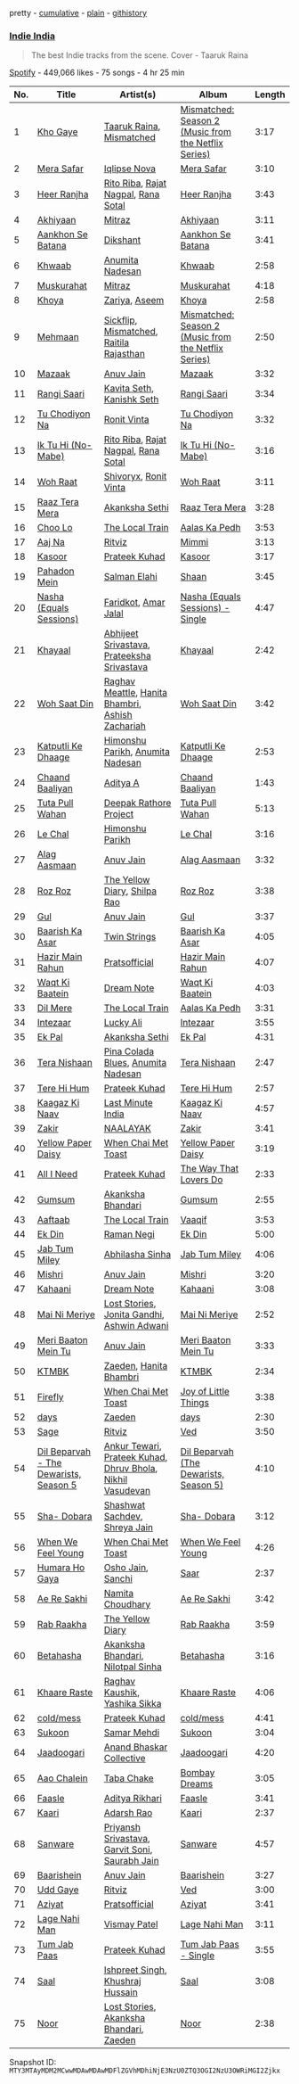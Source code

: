 pretty - [cumulative](/playlists/cumulative/37i9dQZF1DX5q67ZpWyRrZ.md) - [plain](/playlists/plain/37i9dQZF1DX5q67ZpWyRrZ) - [githistory](https://github.githistory.xyz/mackorone/spotify-playlist-archive/blob/main/playlists/plain/37i9dQZF1DX5q67ZpWyRrZ)

### [Indie India ](https://open.spotify.com/playlist/37i9dQZF1DX5q67ZpWyRrZ)

> The best Indie tracks from the scene\. Cover \- Taaruk Raina

[Spotify](https://open.spotify.com/user/spotify) - 449,066 likes - 75 songs - 4 hr 25 min

| No. | Title | Artist(s) | Album | Length |
|---|---|---|---|---|
| 1 | [Kho Gaye](https://open.spotify.com/track/2QophXhN2Ls2URfoPmiviC) | [Taaruk Raina](https://open.spotify.com/artist/1FWl7I9wJpb7Bhhutef4Xe), [Mismatched](https://open.spotify.com/artist/3TR3Ehl4idJ38cJo2K3PlF) | [Mismatched: Season 2 \(Music from the Netflix Series\)](https://open.spotify.com/album/0bPV8j4jfsKeoW5P3YQInX) | 3:17 |
| 2 | [Mera Safar](https://open.spotify.com/track/2AB7fsbG0eZJjDGile69CQ) | [Iqlipse Nova](https://open.spotify.com/artist/5tVEtYVMATyQ6OVOetuZlk) | [Mera Safar](https://open.spotify.com/album/5MaDDfFcO8Eao37Crt324Q) | 3:10 |
| 3 | [Heer Ranjha](https://open.spotify.com/track/3wwLWFRLiReDf5AqgmAJwT) | [Rito Riba](https://open.spotify.com/artist/63QHbwCDdJ50C72D4ojeo1), [Rajat Nagpal](https://open.spotify.com/artist/4yxICw7joYAxRI2sTRldLB), [Rana Sotal](https://open.spotify.com/artist/0AS5y6FY1c4JRl0oWAYu2y) | [Heer Ranjha](https://open.spotify.com/album/5jZOJxJvZj63YKrPEWPy63) | 3:43 |
| 4 | [Akhiyaan](https://open.spotify.com/track/2l3dFxtoSMgMQVyRIUHjpz) | [Mitraz](https://open.spotify.com/artist/3iGhlvzpXc0UHBQ7klAItX) | [Akhiyaan](https://open.spotify.com/album/4MBCBnMZyFFv8Ch9elmLsL) | 3:11 |
| 5 | [Aankhon Se Batana](https://open.spotify.com/track/1ZiReD9pPTttQWwSoYqdyH) | [Dikshant](https://open.spotify.com/artist/0kTAB5SUakX286t6K7J3QR) | [Aankhon Se Batana](https://open.spotify.com/album/57FSK7an8LmvStMZviJ8Ws) | 3:41 |
| 6 | [Khwaab](https://open.spotify.com/track/0iEdt7cayQ2XbicDeWFztj) | [Anumita Nadesan](https://open.spotify.com/artist/1nmKYy6efdYl8sIcT0gCLJ) | [Khwaab](https://open.spotify.com/album/2kNkewZHbS6gbDlDoIqFy4) | 2:58 |
| 7 | [Muskurahat](https://open.spotify.com/track/6oURWs2pULRYC9JAhLEaw8) | [Mitraz](https://open.spotify.com/artist/3iGhlvzpXc0UHBQ7klAItX) | [Muskurahat](https://open.spotify.com/album/57G6FAPEMtXBDKEcsatBa1) | 4:18 |
| 8 | [Khoya](https://open.spotify.com/track/0P4AQdNDgEdi7J8mpgY8Jx) | [Zariya](https://open.spotify.com/artist/1f7a91vYZcvnBsTRvxFff1), [Aseem](https://open.spotify.com/artist/2Z5Fwohe32YFEjPpuiSAo1) | [Khoya](https://open.spotify.com/album/2AjolCCtmTdfRkQsvl4TeA) | 2:58 |
| 9 | [Mehmaan](https://open.spotify.com/track/3s5Rz3KFms39ZrFDw2jt4r) | [Sickflip](https://open.spotify.com/artist/4a5cFa2gISG9QtjELLgYcZ), [Mismatched](https://open.spotify.com/artist/3TR3Ehl4idJ38cJo2K3PlF), [Raitila Rajasthan](https://open.spotify.com/artist/03CXCirzmzFLNwU4frezp7) | [Mismatched: Season 2 \(Music from the Netflix Series\)](https://open.spotify.com/album/0bPV8j4jfsKeoW5P3YQInX) | 2:50 |
| 10 | [Mazaak](https://open.spotify.com/track/6BvRzfqi3sMAoQYnRpMVL0) | [Anuv Jain](https://open.spotify.com/artist/4gdMJYnopf2nEUcanAwstx) | [Mazaak](https://open.spotify.com/album/4Z5Z0qWzKvTgv7XRnodjNU) | 3:32 |
| 11 | [Rangi Saari](https://open.spotify.com/track/3F2BSn4ayglzMwquBRHZq6) | [Kavita Seth](https://open.spotify.com/artist/3nQ125TJobosBH446Dsvvv), [Kanishk Seth](https://open.spotify.com/artist/4hGFNXuWut4b2sfJCJJNEo) | [Rangi Saari](https://open.spotify.com/album/47Pfns3lteJ9cVpmRhA7gK) | 3:34 |
| 12 | [Tu Chodiyon Na](https://open.spotify.com/track/4trQhzRfEN0z5htXvjc5zA) | [Ronit Vinta](https://open.spotify.com/artist/0FHOJryrpHtkKAZMKULXXn) | [Tu Chodiyon Na](https://open.spotify.com/album/1DdgnxCTXd5ggIFAy3TtHe) | 3:32 |
| 13 | [Ik Tu Hi \(No\-Mabe\)](https://open.spotify.com/track/7JJ9Q8QKrfauJWlZiol1Uf) | [Rito Riba](https://open.spotify.com/artist/63QHbwCDdJ50C72D4ojeo1), [Rajat Nagpal](https://open.spotify.com/artist/4yxICw7joYAxRI2sTRldLB), [Rana Sotal](https://open.spotify.com/artist/0AS5y6FY1c4JRl0oWAYu2y) | [Ik Tu Hi \(No\-Mabe\)](https://open.spotify.com/album/4Nsj6qnnZXRs8YajlO6PGi) | 3:16 |
| 14 | [Woh Raat](https://open.spotify.com/track/52lObaMpTZyYt2aACIkBmC) | [Shivoryx](https://open.spotify.com/artist/0frlLIs2UWXeTwqwH92Apo), [Ronit Vinta](https://open.spotify.com/artist/0FHOJryrpHtkKAZMKULXXn) | [Woh Raat](https://open.spotify.com/album/2AlOGPocqaVUeKlAe7pdAX) | 3:11 |
| 15 | [Raaz Tera Mera](https://open.spotify.com/track/4hGHgXcTOD8BzJKMz062ZN) | [Akanksha Sethi](https://open.spotify.com/artist/70gqhziA790XfoUL5FWD16) | [Raaz Tera Mera](https://open.spotify.com/album/600DUfcwqsdjfnTK15RogK) | 3:28 |
| 16 | [Choo Lo](https://open.spotify.com/track/2qgXrzJsry4KgYoJCpuaul) | [The Local Train](https://open.spotify.com/artist/7b6Ui7JVaBDEfZB9k6nHL0) | [Aalas Ka Pedh](https://open.spotify.com/album/4U2xdJPJfGo2HofVpSynwO) | 3:53 |
| 17 | [Aaj Na](https://open.spotify.com/track/322TxW77VZdX9gHynK5Xue) | [Ritviz](https://open.spotify.com/artist/72beYOeW2sb2yfcS4JsRvb) | [Mimmi](https://open.spotify.com/album/1AproDt63gOfSf7AhNzlmG) | 3:13 |
| 18 | [Kasoor](https://open.spotify.com/track/08kTa3SL9sV6Iy8KLKtGql) | [Prateek Kuhad](https://open.spotify.com/artist/0tC995Rfn9k2l7nqgCZsV7) | [Kasoor](https://open.spotify.com/album/7rHLltVNJFnZyNIas91XbT) | 3:17 |
| 19 | [Pahadon Mein](https://open.spotify.com/track/1EuQFujqMzy76oZZ7R2xNO) | [Salman Elahi](https://open.spotify.com/artist/60X8hzDUpAbID7G8cU2FPT) | [Shaan](https://open.spotify.com/album/6tySE1kobA9LnKvCs9Sb0W) | 3:45 |
| 20 | [Nasha \(Equals Sessions\)](https://open.spotify.com/track/1rDjwexewf4hrdZT7SRNsH) | [Faridkot](https://open.spotify.com/artist/6JUEjbhKiAZFmMRrudNHgL), [Amar Jalal](https://open.spotify.com/artist/2zZ39d8KJqwu7TkF4dEh03) | [Nasha \(Equals Sessions\) \- Single](https://open.spotify.com/album/0DCY52sgebqixheOPwwasZ) | 4:47 |
| 21 | [Khayaal](https://open.spotify.com/track/18qN1yxa4SVwmykQq1Icrl) | [Abhijeet Srivastava](https://open.spotify.com/artist/4FJhE5ToBQGzOGf0D5Xd1C), [Prateeksha Srivastava](https://open.spotify.com/artist/6Tt4bucXZfk6Vasj3fSaCT) | [Khayaal](https://open.spotify.com/album/4EArcY1dBXz075hMxNgRUN) | 2:42 |
| 22 | [Woh Saat Din](https://open.spotify.com/track/68kyeHa4UBlqTkwoy9tBHV) | [Raghav Meattle](https://open.spotify.com/artist/7lTlD9L3QhfOH13Z0n1ibN), [Hanita Bhambri](https://open.spotify.com/artist/3Y5nIabMJLTsWgW6Jqdn7n), [Ashish Zachariah](https://open.spotify.com/artist/51xtFCX1WhS6mMni1EVMGT) | [Woh Saat Din](https://open.spotify.com/album/7e6uxfTigMqsc6SmP8ruUa) | 3:42 |
| 23 | [Katputli Ke Dhaage](https://open.spotify.com/track/520NVZmA0cXVRrUUg0hOsc) | [Himonshu Parikh](https://open.spotify.com/artist/0AHysaqWv1LHwqk5P5lTMX), [Anumita Nadesan](https://open.spotify.com/artist/1nmKYy6efdYl8sIcT0gCLJ) | [Katputli Ke Dhaage](https://open.spotify.com/album/6C4fAoH6g6MAfWjjaeUaWP) | 2:53 |
| 24 | [Chaand Baaliyan](https://open.spotify.com/track/0snQrp1VaY5Pj1YIHRJpRJ) | [Aditya A](https://open.spotify.com/artist/4wwYGgSpeBtvk5WX6HBqzw) | [Chaand Baaliyan](https://open.spotify.com/album/6AJaDEafyyyWWXHZQtcFGe) | 1:43 |
| 25 | [Tuta Pull Wahan](https://open.spotify.com/track/7EYEswNmA0XjzwUitONgzK) | [Deepak Rathore Project](https://open.spotify.com/artist/1VFIeAFbzMVHmvGQtfE6OI) | [Tuta Pull Wahan](https://open.spotify.com/album/00BfVMr2A2C6V1fScLpMTI) | 5:13 |
| 26 | [Le Chal](https://open.spotify.com/track/7dNQpEI1bOetj5XZqpKU5M) | [Himonshu Parikh](https://open.spotify.com/artist/0AHysaqWv1LHwqk5P5lTMX) | [Le Chal](https://open.spotify.com/album/3eQWv1miydlthQgTOsgCwn) | 3:16 |
| 27 | [Alag Aasmaan](https://open.spotify.com/track/74kCarkFBzXYXNkkYJIsG0) | [Anuv Jain](https://open.spotify.com/artist/4gdMJYnopf2nEUcanAwstx) | [Alag Aasmaan](https://open.spotify.com/album/2WSMj9vMUGTwAMq0fo1vXi) | 3:32 |
| 28 | [Roz Roz](https://open.spotify.com/track/6E6BCsQHXDAdXsrL7zV71N) | [The Yellow Diary](https://open.spotify.com/artist/6xlrAAgxcRlgCXnbg2hcFc), [Shilpa Rao](https://open.spotify.com/artist/19LIHDDSHBD5NyYHI3gpzB) | [Roz Roz](https://open.spotify.com/album/1XRn1HkOk0Nc3fLKcfkNu2) | 3:38 |
| 29 | [Gul](https://open.spotify.com/track/0NLkVxf0PyxsXBG3EuZcJf) | [Anuv Jain](https://open.spotify.com/artist/4gdMJYnopf2nEUcanAwstx) | [Gul](https://open.spotify.com/album/0aD1s9SFgIIZG95AzVhLC7) | 3:37 |
| 30 | [Baarish Ka Asar](https://open.spotify.com/track/6J4oLY2GEwOsUgEd50IpKy) | [Twin Strings](https://open.spotify.com/artist/0cPN6x5LmDIZjp6gFmAkqw) | [Baarish Ka Asar](https://open.spotify.com/album/6ZqPFOO9erbfD7BHpNn2Jj) | 4:05 |
| 31 | [Hazir Main Rahun](https://open.spotify.com/track/10JqzOpxi2zL4RcuvwBRtW) | [Pratsofficial](https://open.spotify.com/artist/29ggvWc5EMcSk5RLQ5aXHr) | [Hazir Main Rahun](https://open.spotify.com/album/3JcvdHatu4INAgwuSAPnCr) | 4:07 |
| 32 | [Waqt Ki Baatein](https://open.spotify.com/track/0cJTjTH3XVTTJh8F4Uq1db) | [Dream Note](https://open.spotify.com/artist/4o0mCeiUIVdknPUMhpO0bd) | [Waqt Ki Baatein](https://open.spotify.com/album/35pKiC2zx1UzIgZgN48ZkO) | 4:03 |
| 33 | [Dil Mere](https://open.spotify.com/track/6ZmtxXUXRVjxOhugKkmerC) | [The Local Train](https://open.spotify.com/artist/7b6Ui7JVaBDEfZB9k6nHL0) | [Aalas Ka Pedh](https://open.spotify.com/album/4U2xdJPJfGo2HofVpSynwO) | 3:31 |
| 34 | [Intezaar](https://open.spotify.com/track/6AlW2ZNQlzIKReQ1CS8J9r) | [Lucky Ali](https://open.spotify.com/artist/2L16nDKTxhFGaDriR2AHTB) | [Intezaar](https://open.spotify.com/album/6Z4DXqYqQJc6XLzvPaSynt) | 3:55 |
| 35 | [Ek Pal](https://open.spotify.com/track/4YmuwxEfzF5bXTuwg3sYbE) | [Akanksha Sethi](https://open.spotify.com/artist/70gqhziA790XfoUL5FWD16) | [Ek Pal](https://open.spotify.com/album/1NU5fBhBK0zR6Ei6FGw8Dl) | 4:31 |
| 36 | [Tera Nishaan](https://open.spotify.com/track/23gBGYYQcA8ivnVDj2eZxD) | [Pina Colada Blues](https://open.spotify.com/artist/1pSV6wx1cZQB3l7c2wY3mE), [Anumita Nadesan](https://open.spotify.com/artist/1nmKYy6efdYl8sIcT0gCLJ) | [Tera Nishaan](https://open.spotify.com/album/1FsGhpy3Br29xgbS1PJB4I) | 2:47 |
| 37 | [Tere Hi Hum](https://open.spotify.com/track/1TkyDEdjiUuYhoMkxdZCiO) | [Prateek Kuhad](https://open.spotify.com/artist/0tC995Rfn9k2l7nqgCZsV7) | [Tere Hi Hum](https://open.spotify.com/album/4xOZZmHAlau3WBiH4OPpKD) | 2:57 |
| 38 | [Kaagaz Ki Naav](https://open.spotify.com/track/0VsdGpccIWa7h8sYZmaO0G) | [Last Minute India](https://open.spotify.com/artist/6yi4BexeHDzQeuiDzXqTcg) | [Kaagaz Ki Naav](https://open.spotify.com/album/6T7enWmASSVnmlkK7UurGu) | 4:57 |
| 39 | [Zakir](https://open.spotify.com/track/6RtnuC14DOUrvpRgS6WMQX) | [NAALAYAK](https://open.spotify.com/artist/6BWd8VpOoODhMOPks4sI6R) | [Zakir](https://open.spotify.com/album/2EsxYdY99R9jF31YveCUZN) | 3:41 |
| 40 | [Yellow Paper Daisy](https://open.spotify.com/track/5aQe0faFOjeskrHwpleXLJ) | [When Chai Met Toast](https://open.spotify.com/artist/04hYGGSjYtLekuuJXEGrIl) | [Yellow Paper Daisy](https://open.spotify.com/album/13ATYLc7i4HuNbQrAEawOH) | 3:19 |
| 41 | [All I Need](https://open.spotify.com/track/47hXMyQDGW8sA1NGqmFL7h) | [Prateek Kuhad](https://open.spotify.com/artist/0tC995Rfn9k2l7nqgCZsV7) | [The Way That Lovers Do](https://open.spotify.com/album/4WLh56ZjwINYBNhaxLvEhA) | 2:33 |
| 42 | [Gumsum](https://open.spotify.com/track/5on36dq2B35S2RRGvNQCRo) | [Akanksha Bhandari](https://open.spotify.com/artist/2U5K35Kwj0LqkfG3ENnnSL) | [Gumsum](https://open.spotify.com/album/21daR74kGnsJmxjfvKIE2r) | 2:55 |
| 43 | [Aaftaab](https://open.spotify.com/track/4LtSTc3xANVhYeeN69nscM) | [The Local Train](https://open.spotify.com/artist/7b6Ui7JVaBDEfZB9k6nHL0) | [Vaaqif](https://open.spotify.com/album/7ouN1RiK4NRenRCnrGkA1Z) | 3:53 |
| 44 | [Ek Din](https://open.spotify.com/track/6hFeEa1XPaw2bbHi8eFt4x) | [Raman Negi](https://open.spotify.com/artist/1ZsF8DeNQav5xvu4X5KsYB) | [Ek Din](https://open.spotify.com/album/61VF8aptPP2fs4Idcakhr1) | 5:00 |
| 45 | [Jab Tum Miley](https://open.spotify.com/track/1JelKGBph8gon106Wqjwu2) | [Abhilasha Sinha](https://open.spotify.com/artist/3FJ13syehmla1ybPZYHYHW) | [Jab Tum Miley](https://open.spotify.com/album/5cp5qCU35snnBanBl5khvN) | 4:06 |
| 46 | [Mishri](https://open.spotify.com/track/1xtkLqZcGPQZP9549WlmfH) | [Anuv Jain](https://open.spotify.com/artist/4gdMJYnopf2nEUcanAwstx) | [Mishri](https://open.spotify.com/album/0xAwBbCJPemAmPVOIe5UXw) | 3:20 |
| 47 | [Kahaani](https://open.spotify.com/track/0lbe1bIqb5rR1czdQP6fTK) | [Dream Note](https://open.spotify.com/artist/4o0mCeiUIVdknPUMhpO0bd) | [Kahaani](https://open.spotify.com/album/1MnbaNHLBduuqDZwU0uWTU) | 3:08 |
| 48 | [Mai Ni Meriye](https://open.spotify.com/track/0zFcYzwaLbJAhg7bvSVavv) | [Lost Stories](https://open.spotify.com/artist/4RCALXqxv2udxtuLatKPSi), [Jonita Gandhi](https://open.spotify.com/artist/00sCATpEvwH48ays7PlQFU), [Ashwin Adwani](https://open.spotify.com/artist/5kiwICyQNDmCtwOPLvgY04) | [Mai Ni Meriye](https://open.spotify.com/album/0ihCuXL4ZcE0FKqRwyithU) | 2:52 |
| 49 | [Meri Baaton Mein Tu](https://open.spotify.com/track/5nTbPFqLKmQdIg1SD8KgG4) | [Anuv Jain](https://open.spotify.com/artist/4gdMJYnopf2nEUcanAwstx) | [Meri Baaton Mein Tu](https://open.spotify.com/album/4L79tNWi1gfRrbuzW0Vwfn) | 3:33 |
| 50 | [KTMBK](https://open.spotify.com/track/1XmoGNf6OVs6N251UejkbN) | [Zaeden](https://open.spotify.com/artist/5lMNphVhMLvhFmTWiKiLA2), [Hanita Bhambri](https://open.spotify.com/artist/3Y5nIabMJLTsWgW6Jqdn7n) | [KTMBK](https://open.spotify.com/album/2KH6uB4BxcBqcBfZ5Rh7Pr) | 2:34 |
| 51 | [Firefly](https://open.spotify.com/track/3TaoFBplKZB4AclYV2cDwT) | [When Chai Met Toast](https://open.spotify.com/artist/04hYGGSjYtLekuuJXEGrIl) | [Joy of Little Things](https://open.spotify.com/album/0xCqFIlyDXXxganfCHM8yV) | 3:38 |
| 52 | [days](https://open.spotify.com/track/7xxk2elVJN3IjhbV3T8Shz) | [Zaeden](https://open.spotify.com/artist/5lMNphVhMLvhFmTWiKiLA2) | [days](https://open.spotify.com/album/0CFZJ9jU1NkaV14kEqrFvF) | 2:30 |
| 53 | [Sage](https://open.spotify.com/track/43mHckutQvJr49nT0UvRxy) | [Ritviz](https://open.spotify.com/artist/72beYOeW2sb2yfcS4JsRvb) | [Ved](https://open.spotify.com/album/7LPx9F9ZQWWvQlKgIQi1OZ) | 3:50 |
| 54 | [Dil Beparvah \- The Dewarists, Season 5](https://open.spotify.com/track/4kXkT9HF9ZfDjuv3LIKcwJ) | [Ankur Tewari](https://open.spotify.com/artist/1ciT67XXpG2HOVsLQjKdv6), [Prateek Kuhad](https://open.spotify.com/artist/0tC995Rfn9k2l7nqgCZsV7), [Dhruv Bhola](https://open.spotify.com/artist/4b0Zi3RZUUv8QdkBkMhc8x), [Nikhil Vasudevan](https://open.spotify.com/artist/3hprnpHtvBrFI09rVHkjZZ) | [Dil Beparvah \(The Dewarists, Season 5\)](https://open.spotify.com/album/03CDp0VEvqgFEXoo8gXNru) | 4:10 |
| 55 | [Sha\- Dobara](https://open.spotify.com/track/2ygS9eInDfG5prFbeeiEYC) | [Shashwat Sachdev](https://open.spotify.com/artist/465OXuCU8YZNmVG1leLwQ9), [Shreya Jain](https://open.spotify.com/artist/4kf4NJ3U6oSZ423DycBpMD) | [Sha\- Dobara](https://open.spotify.com/album/3swccYkoyOPBv0fPMbf6I1) | 3:12 |
| 56 | [When We Feel Young](https://open.spotify.com/track/5GJPqaqlCSN19ReZ3Hmue4) | [When Chai Met Toast](https://open.spotify.com/artist/04hYGGSjYtLekuuJXEGrIl) | [When We Feel Young](https://open.spotify.com/album/3rvRY86fVViOvc7ry7IZWq) | 4:26 |
| 57 | [Humara Ho Gaya](https://open.spotify.com/track/7qMCYAkTTbFOw1hUXvAAje) | [Osho Jain](https://open.spotify.com/artist/41Sw7HsskHGbJOJXhLUTEK), [Sanchi](https://open.spotify.com/artist/6QxNIpuAHE6MqRUCHJdLt0) | [Saar](https://open.spotify.com/album/2leNjXvtxbHDUFiltWZtbQ) | 2:37 |
| 58 | [Ae Re Sakhi](https://open.spotify.com/track/7h5jBU18CqXNhDUKRr6y7h) | [Namita Choudhary](https://open.spotify.com/artist/3OzUySgSF8QxZScB0RxDCB) | [Ae Re Sakhi](https://open.spotify.com/album/29kxXKLyYDcl0vJvnSLvcI) | 3:42 |
| 59 | [Rab Raakha](https://open.spotify.com/track/6cmPjiylmkjv2wiBCx2AHz) | [The Yellow Diary](https://open.spotify.com/artist/6xlrAAgxcRlgCXnbg2hcFc) | [Rab Raakha](https://open.spotify.com/album/7waXLin5hX3LJ6bxrCHxZf) | 3:59 |
| 60 | [Betahasha](https://open.spotify.com/track/7D5x7oRRK279Tx3SzJ95it) | [Akanksha Bhandari](https://open.spotify.com/artist/2U5K35Kwj0LqkfG3ENnnSL), [Nilotpal Sinha](https://open.spotify.com/artist/5JJJXKgD03icW3z2dkjTTV) | [Betahasha](https://open.spotify.com/album/56DhJ2JIMfgT8mEI5VczxT) | 3:16 |
| 61 | [Khaare Raste](https://open.spotify.com/track/54jXWKDWh2IAFnuYcYEwb3) | [Raghav Kaushik](https://open.spotify.com/artist/2NSBUoP14iO3vxm14Slc5H), [Yashika Sikka](https://open.spotify.com/artist/0lve5IC1Fy0kxyzy8deBih) | [Khaare Raste](https://open.spotify.com/album/0UbMs14msg4N7BBzwWh1il) | 4:06 |
| 62 | [cold/mess](https://open.spotify.com/track/7uhINGViZPygI2AljxO8KN) | [Prateek Kuhad](https://open.spotify.com/artist/0tC995Rfn9k2l7nqgCZsV7) | [cold/mess](https://open.spotify.com/album/6FzicG6wlKHogiRaGAbvBK) | 4:41 |
| 63 | [Sukoon](https://open.spotify.com/track/3DwDpL9QpO5gqPFuHZXUx9) | [Samar Mehdi](https://open.spotify.com/artist/0kn5e77RPjL0jdsLYcN4rN) | [Sukoon](https://open.spotify.com/album/1b43QbuhfXPgBGU6lDxn0I) | 3:04 |
| 64 | [Jaadoogari](https://open.spotify.com/track/0HDm8hVrpUDAXLmvortmoy) | [Anand Bhaskar Collective](https://open.spotify.com/artist/45m11y8OUyx5EgHiKvEC3c) | [Jaadoogari](https://open.spotify.com/album/7xH1diJuXLqpv10oc2skWV) | 4:20 |
| 65 | [Aao Chalein](https://open.spotify.com/track/0wNf3Yk11625KJ6mDkEjzu) | [Taba Chake](https://open.spotify.com/artist/6AnOY77z51J14nEUVsFKTy) | [Bombay Dreams](https://open.spotify.com/album/2VA8qF2mFzvMiFcHquVOEj) | 3:05 |
| 66 | [Faasle](https://open.spotify.com/track/0s76ExpXyMGVBlKLUr683e) | [Aditya Rikhari](https://open.spotify.com/artist/3ozYqVCLohfpXIhalkhM8D) | [Faasle](https://open.spotify.com/album/2xfAmgKBQroCYbDnl18me3) | 3:41 |
| 67 | [Kaari](https://open.spotify.com/track/6J5ymVSQlrmZ2Y48GYLaoK) | [Adarsh Rao](https://open.spotify.com/artist/6RaFiPHsbMRHJ4u4UWf6II) | [Kaari](https://open.spotify.com/album/2rxawqueJ4wDhh0WDNSO8j) | 2:37 |
| 68 | [Sanware](https://open.spotify.com/track/4qBHgJWDMuWhgWwp2FFz7z) | [Priyansh Srivastava](https://open.spotify.com/artist/1mmWHJzVXCNSQBlbeAMKFU), [Garvit Soni](https://open.spotify.com/artist/4MCoxHC5rvQP0I7o63RXSH), [Saurabh Jain](https://open.spotify.com/artist/20YBMuBchncywfuOulfmtG) | [Sanware](https://open.spotify.com/album/1MjMz9NFcXGDktqiB5h4r5) | 4:57 |
| 69 | [Baarishein](https://open.spotify.com/track/5iCY0TXNImK4hyKfcplQsg) | [Anuv Jain](https://open.spotify.com/artist/4gdMJYnopf2nEUcanAwstx) | [Baarishein](https://open.spotify.com/album/4ysOhipyMXKstywus51VXS) | 3:27 |
| 70 | [Udd Gaye](https://open.spotify.com/track/5ZsAhuQ24mWHiduaxJqnhW) | [Ritviz](https://open.spotify.com/artist/72beYOeW2sb2yfcS4JsRvb) | [Ved](https://open.spotify.com/album/7LPx9F9ZQWWvQlKgIQi1OZ) | 3:00 |
| 71 | [Aziyat](https://open.spotify.com/track/5DEp8hauuZ45oG38YOkkQq) | [Pratsofficial](https://open.spotify.com/artist/29ggvWc5EMcSk5RLQ5aXHr) | [Aziyat](https://open.spotify.com/album/45ClrZZAaxYdWMG5FqsjfB) | 3:41 |
| 72 | [Lage Nahi Man](https://open.spotify.com/track/6sdird6R3Bl7KXbCXpnPVy) | [Vismay Patel](https://open.spotify.com/artist/43jHbOAD9UtOEO1la8CVHs) | [Lage Nahi Man](https://open.spotify.com/album/1EKU9Nm6UNHQJg8F46agRR) | 3:11 |
| 73 | [Tum Jab Paas](https://open.spotify.com/track/3FTRSa9mWB3kKx2jkhUAN3) | [Prateek Kuhad](https://open.spotify.com/artist/0tC995Rfn9k2l7nqgCZsV7) | [Tum Jab Paas \- Single](https://open.spotify.com/album/3xyedpfAMFNgZXHuU6iV6s) | 3:55 |
| 74 | [Saal](https://open.spotify.com/track/2S3erlZaNr7EGakVORv619) | [Ishpreet Singh](https://open.spotify.com/artist/0uYkdsYTX52nJ3iiER4rg9), [Khushraj Hussain](https://open.spotify.com/artist/2F4iyLhAJANxKrKl3Iw9Dh) | [Saal](https://open.spotify.com/album/5WZa0b0DV0zS6K3sEWAuKP) | 3:08 |
| 75 | [Noor](https://open.spotify.com/track/3p2WQ8mlRhETkOxcn8tVDc) | [Lost Stories](https://open.spotify.com/artist/4RCALXqxv2udxtuLatKPSi), [Akanksha Bhandari](https://open.spotify.com/artist/2U5K35Kwj0LqkfG3ENnnSL), [Zaeden](https://open.spotify.com/artist/5lMNphVhMLvhFmTWiKiLA2) | [Noor](https://open.spotify.com/album/6FsuMwzuqjWhy9OIA3pY5R) | 2:38 |

Snapshot ID: `MTY3MTAyMDM2MCwwMDAwMDAwMDFlZGVhMDhiNjE3NzU0ZTQ3OGI2NzU3OWRiMGI2Zjkx`
